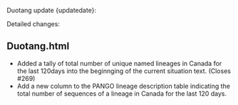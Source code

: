 Duotang update {updatedate}:  

Detailed changes:
## Duotang.html

* Added a tally of total number of unique named lineages in Canada for the last 120days into the beginnging of the current situation text. (Closes #269)
* Add a new column to the PANGO lineage description table indicating the total number of sequences of a lineage in Canada for the last 120 days. 